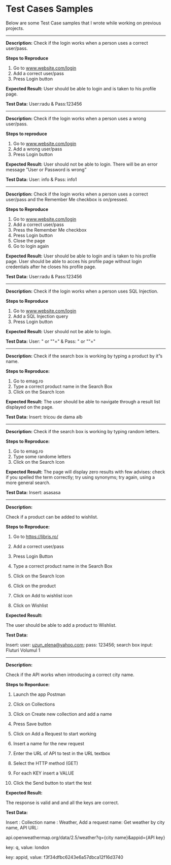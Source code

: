 # Test Cases Samples

Below are some Test Case samples that I wrote while working on previous projects.

---------------------

**Description:**
Check if the login works when a person uses a correct user/pass.

**Steps to Reproduce**
1. Go to www.website.com/login
2. Add a correct user/pass
3. Press Login button

**Expected Result:**
User should be able to login and is taken to his profile page.

**Test Data:**
User:radu & Pass:123456

---------------------
**Description:**
Check if the login works when a person uses a wrong user/pass.

**Steps to reproduce**
1. Go to www.website.com/login
2. Add a wrong user/pass
3. Press Login button

**Expected Result:**
User should not be able to login. There will be an error message ”User or Password is wrong”

**Test Data:**
User: info & Pass: info1

------------------

**Description:**
Check if the login works when a person uses a correct user/pass and the Remember Me checkbox is on/pressed.

 **Steps to Reproduce**
1. Go to www.website.com/login
2. Add a correct user/pass
3. Press the Remember Me checkbox
4. Press Login button
5. Close the page
6. Go to login again

**Expected Result:**
User should be able to login and is taken to his profile page.
User should be able to acces his profile page without login credentials after he closes his profile page.

**Test Data:**
User:radu & Pass:123456

---------------------
**Description:**
Check if the login works when a person uses SQL Injection.

**Steps to Reproduce**
1. Go to www.website.com/login
2. Add a SQL Injection query
3. Press Login button

**Expected Result:**
User should not be able to login.

**Test Data:**
User: " or ""=" & Pass: " or ""="

-----------------------

**Description:**
Check if the search box is working by typing a product by it”s name.

**Steps to Reproduce:**
1. Go to emag.ro
2. Type a correct product name in the Search Box
3. Click on the Search Icon

**Expected Result:**
The user should be able to navigate through a result list displayed on the page.

**Test Data:** 
Insert: tricou de dama alb 

------------------------

**Description:**
Check if the search box is working by typing random letters.

**Steps to Reproduce:**
1. Go to emag.ro
2. Type some randome letters
3. Click on the Search Icon

**Expected Result:**
The page will display zero results with few advises: check if you spelled the term correctly; try using synonyms; try again, using a more general search.

**Test Data:** 
Insert: asasasa

----------------------
**Description:**

Check if a product can be added to wishlist.

**Steps to Reproduce:**

1) Go to https://libris.ro/

2) Add a correct user/pass

3) Press Login Button

4) Type a correct product name in the Search Box

5) Click on the Search Icon

6) Click on the product

7) Click on Add to wishlist icon

8) Click on Wishlist 

**Expected Result:**

The user should be able to add a product to Wishlist.

**Test Data:**

Insert: user: uzun_elena@yahoo.com; pass: 123456; search box input: Fluturi Volumul 1 

----------------------

**Description:**

Check if the API works when introducing a correct city name.

**Steps to Reporduce:**

1) Launch the app Postman

2) Click on Collections

3) Click on Create new collection and add a name

4) Press Save button

5) Click on Add a Request to start working

6) Insert a name for the new request

7) Enter the URL of API to test in the URL textbox

8) Select the HTTP method (GET)

9) For each KEY insert a VALUE

10) Click the Send button to start the test

**Expected Result:**

The response is valid and and all the keys are correct.

**Test Data:**

Insert : Collection name : Weather, Add a request name: Get weather by city name,  API URL: 

api.openweathermap.org/data/2.5/weather?q={city name}&appid={API key}

key: q, value: london

key: appid, value: f3f34dfbc6243e6a57dbca12f16d3740

 
